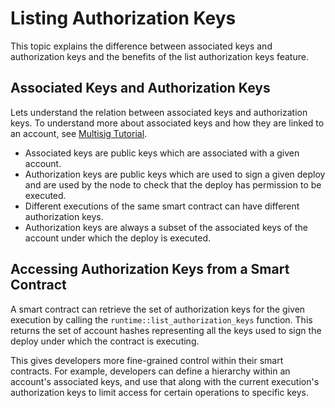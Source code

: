 
# Listing Authorization Keys
This topic explains the difference between associated keys and authorization keys and the benefits of the list authorization keys feature.

## Associated Keys and Authorization Keys
Lets understand the relation between associated keys and authorization keys. To understand more about associated keys and how they are linked to an account, see [Multisig Tutorial](tutorials/multi-sig/example.md).

- Associated keys are public keys which are associated with a given account.
- Authorization keys are public keys which are used to sign a given deploy and are used by the node to check that the deploy has permission to be executed.
- Different executions of the same smart contract can have different authorization keys.
- Authorization keys are always a subset of the associated keys of the account under which the deploy is executed.

## Accessing Authorization Keys from a Smart Contract
A smart contract can retrieve the set of authorization keys for the given execution by calling the `runtime::list_authorization_keys` function.  This returns the set of account hashes representing all the keys used to sign the deploy under which the contract is executing.

This gives developers more fine-grained control within their smart contracts.  For example, developers can define a hierarchy within an account's associated keys, and use that along with the current execution's authorization keys to limit access for certain operations to specific keys.

